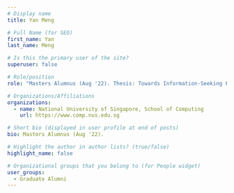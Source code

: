 ```yaml
---
# Display name
title: Yan Meng

# Full Name (for SEO) 
first_name: Yan
last_name: Meng

# Is this the primary user of the site?
superuser: false

# Role/position
role: "Masters Alumnus (Aug '22). Thesis: Towards Information-Seeking Follow-up Question Generation."

# Organizations/Affiliations
organizations:
  - name: National University of Singapore, School of Computing
    url: https://www.comp.nus.edu.sg

# Short bio (displayed in user profile at end of posts)
bio: Masters Alumnus (Aug '22). 

# Highlight the author in author lists? (true/false)
highlight_name: false

# Organizational groups that you belong to (for People widget)
user_groups:
  - Graduate Alumni
---
```

